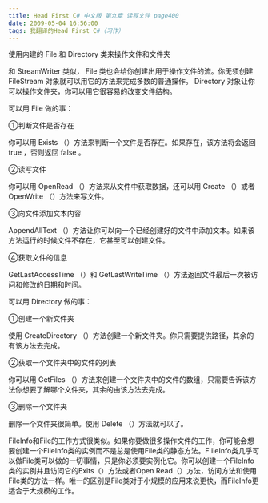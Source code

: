 ```yaml
---
title: Head First C# 中文版 第九章 读写文件 page400
date: 2009-05-04 16:56:00
tags: 我翻译的Head First C#（习作）
---
```

使用内建的  File  和  Directory  类来操作文件和文件夹

  

和  StreamWriter  类似，  File  类也会给你创建出用于操作文件的流。你无须创建  FileStream
对象就可以用它的方法来完成多数的普通操作。  Directory  对象让你可以操作文件夹，你可以用它很容易的改变文件结构。

  

可以用  File  做的事：

  

①判断文件是否存在

  

你可以用  Exists  （）方法来判断一个文件是否存在。如果存在，该方法将会返回  true  ，否则返回  false  。

  

②读写文件

  

你可以用  OpenRead  （）方法来从文件中获取数据，还可以用  Create  （）或者  OpenWrite  （）方法来写文件。

③向文件添加文本内容

  

AppendAllText  （）方法让你可以向一个已经创建好的文件中添加文本。如果该方法运行的时候文件不存在，它甚至可以创建文件。

  

④获取文件的信息

  

GetLastAccessTime  （）和  GetLastWriteTime  （）方法返回文件最后一次被访问和修改的日期和时间。

  

可以用  Directory  做的事：

  

①创建一个新文件夹

  

使用  CreateDirectory  （）方法创建一个新文件夹。你只需要提供路径，其余的有该方法去完成。

  

②获取一个文件夹中的文件的列表

  

你可以用  GetFiles  （）方法来创建一个文件夹中的文件的数组，只需要告诉该方法你想要了解哪个文件夹，其余的由该方法去完成。

  

③删除一个文件夹

  

删除一个文件夹很简单。使用  Delete  （）方法就可以了。

  

FileInfo和File的工作方式很类似。如果你要做很多操作文件的工作，你可能会想要创建一个FileInfo类的实例而不是总是使用File类的静态方法。F
ileInfo类几乎可以做File类可以做的一切事情，只是你必须要实例化它。你可以创建一个FileInfo类的实例并且访问它的Exits（）方法或者Open
Read（）方法，访问方法和使用File类的方法一样。唯一的区别是File类对于小规模的应用来说更快，而FileInfo更适合于大规模的工作。



